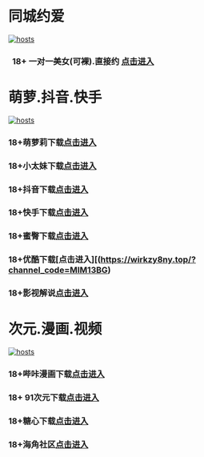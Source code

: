 
# 同城约爱
[](#聊天)
[![hosts](https://av8600.github.io/image/ha1.jpg)](#22-如何修改hosts)
###    18+ 一对一美女(可裸).直接约 [点击进入](https://jy07052-1317033022.cos.accelerate.myqcloud.com/location.html?t=001gz_298)
# 萌萝.抖音.快手
[](#聊天)
[![hosts](https://av8600.github.io/image/ha2.jpg)](#22-如何修改hosts)
### 18+萌萝莉下载[点击进入](https://or8qo7yc4l.top/?channel_code=MIM07BG)
### 18+小太妹下载[点击进入](https://gnob0llmu.top/?channel_code=MIM03BG)
### 18+抖音下载[点击进入](https://408l3rghjp.top/?channel_code=MIM05BG1)
### 18+快手下载[点击进入](https://4kk91rsx9.top/?channel_code=MIM04BG1)
### 18+蜜臀下载[点击进入](https://d22f85l06.top/?channel_code=MIM18BGG)
### 18+优酷下载[点击进入][(https://wirkzy8ny.top/?channel_code=MIM13BG)
### 18+影视解说[点击进入](https://kzmfrioavf.top/?channel_code=MIM17BG2)
# 次元.漫画.视频
[](#聊天)
[![hosts](https://av8600.github.io/image/ha3.jpg)](#22-如何修改hosts)
### 18+哔咔漫画下载[点击进入](https://bkbwfjvm.com?ch=oebg21bk)
### 18+ 91次元下载[点击进入](https://91yfhnqp.com/?ch=oebg21cy)
### 18+糖心下载[点击进入](https://txs705ut.com/?_c=oebg31tx)
### 18+海角社区[点击进入](https://d.sh51ne.com/?channel=ykhjqq1)

